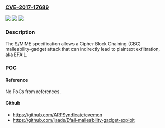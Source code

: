 ### [CVE-2017-17689](https://cve.mitre.org/cgi-bin/cvename.cgi?name=CVE-2017-17689)
![](https://img.shields.io/static/v1?label=Product&message=n%2Fa&color=blue)
![](https://img.shields.io/static/v1?label=Version&message=n%2Fa&color=blue)
![](https://img.shields.io/static/v1?label=Vulnerability&message=n%2Fa&color=brighgreen)

### Description

The S/MIME specification allows a Cipher Block Chaining (CBC) malleability-gadget attack that can indirectly lead to plaintext exfiltration, aka EFAIL.

### POC

#### Reference
No PoCs from references.

#### Github
- https://github.com/ARPSyndicate/cvemon
- https://github.com/jaads/Efail-malleability-gadget-exploit

